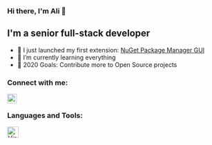 ### Hi there, I'm Ali 👋


## I'm a senior full-stack developer

- 🔭 I just launched my first extension: [NuGet Package Manager GUI](https://marketplace.visualstudio.com/items?itemName=aliasadidev.nugetpackagemanagergui)
- 🌱 I’m currently learning everything
- 🥅 2020 Goals: Contribute more to Open Source projects

### Connect with me:

[<img align="left" alt="Ali Asadi | LinkedIn" width="22px" src="https://cdn.jsdelivr.net/npm/simple-icons@v3/icons/linkedin.svg" />](https://www.linkedin.com/in/aliasadidev)

<br />

### Languages and Tools:

<img align="left" alt="Visual Studio Code" width="26px" src="https://cdn.jsdelivr.net/npm/simple-icons@v3/icons/visualstudiocode.svg" />



